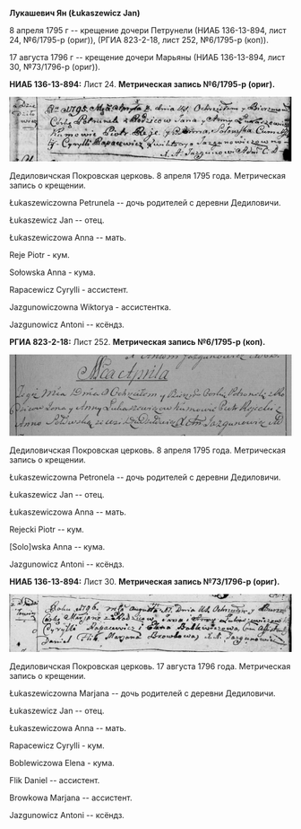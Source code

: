 **Лукашевич Ян (Łukaszewicz Jan)**

8 апреля 1795 г -- крещение дочери Петрунели (НИАБ 136-13-894, лист 24,
№6/1795-р (ориг)), (РГИА 823-2-18, лист 252, №6/1795-р (коп)).

17 августа 1796 г -- крещение дочери Марьяны (НИАБ 136-13-894, лист 30,
№73/1796-р (ориг)).

**НИАБ 136-13-894:** Лист 24. **Метрическая запись №6/1795-р (ориг).**

![](./media/092d535f1d2e6f9aaeaf9b5c449dc8b4816edd79.png)

Дедиловичская Покровская церковь. 8 апреля 1795 года. Метрическая запись
о крещении.

Łukaszewiczowna Petrunela -- дочь родителей с деревни Дедиловичи.

Łukaszewicz Jan -- отец.

Łukaszewiczowa Anna -- мать.

Reje Piotr - кум.

Sołowska Anna - кума.

Rapacewicz Cyrylli - ассистент.

Jazgunowiczowna Wiktorya - ассистентка.

Jazgunowicz Antoni -- ксёндз.

**РГИА 823-2-18:** Лист 252. **Метрическая запись №6/1795-р (коп).**

![](./media/5b76e5b4779bf2de7c9a3ed9ebb23261b7912d1c.png)

Дедиловичская Покровская церковь. 8 апреля 1795 года. Метрическая запись
о крещении.

Łukaszewiczowna Petronela -- дочь родителей с деревни Дедиловичи.

Łukaszewicz Jan -- отец.

Łukaszewiczowa Anna -- мать.

Rejecki Piotr -- кум.

\[Solo\]wska Anna -- кума.

Jazgunowicz Antoni -- ксёндз.

**НИАБ 136-13-894:** Лист 30. **Метрическая запись №73/1796-р (ориг).**

![](./media/f922a8f0073ded5feffe3298e0da818caacb459a.png)

Дедиловичская Покровская церковь. 17 августа 1796 года. Метрическая
запись о крещении.

Łukaszewiczowna Marjana -- дочь родителей с деревни Дедиловичи.

Łukaszewicz Jan -- отец.

Łukaszewiczowa Anna -- мать.

Rapacewicz Cyrylli - кум.

Boblewiczowa Elena - кума.

Flik Daniel -- ассистент.

Browkowa Marjana -- ассистент.

Jazgunowicz Antoni -- ксёндз.
